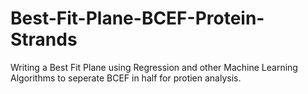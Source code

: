# Best-Fit-Plane-BCEF-Protein-Strands

Writing a Best Fit Plane using Regression and other Machine Learning Algorithms to seperate BCEF in half for protien analysis.

